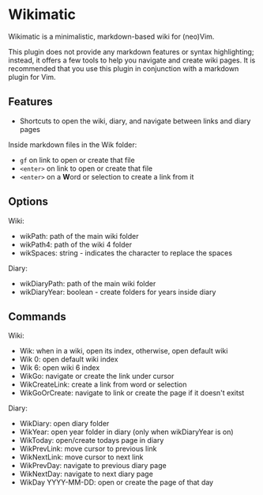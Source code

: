 # Wikimatic

Wikimatic is a minimalistic, markdown-based wiki for (neo)Vim.

This plugin does not provide any markdown features or syntax highlighting;
instead, it offers a few tools to help you navigate and create wiki pages. It is
recommended that you use this plugin in conjunction with a markdown plugin for
Vim.

## Features

- Shortcuts to open the wiki, diary, and navigate between links and diary pages

Inside markdown files in the Wik folder:

- `gf` on link to open or create that file
- `<enter>` on link to open or create that file
- `<enter>` on a **W**ord or selection to create a link from it

## Options

Wiki:

- wikPath: path of the main wiki folder
- wikPath4: path of the wiki 4 folder
- wikSpaces: string - indicates the character to replace the spaces

Diary:

- wikDiaryPath: path of the main wiki folder
- wikDiaryYear: boolean - create folders for years inside diary

## Commands

Wiki:

- Wik: when in a wiki, open its index, otherwise, open default wiki
- Wik 0: open default wiki index
- Wik 6: open wiki 6 index
- WikGo: navigate or create the link under cursor
- WikCreateLink: create a link from word or selection
- WikGoOrCreate: navigate to link or create the page if it doesn't exitst

Diary:

- WikDiary: open diary folder
- WikYear: open year folder in diary (only when wikDiaryYear is on)
- WikToday: open/create todays page in diary
- WikPrevLink: move cursor to previous link
- WikNextLink: move cursor to next link
- WikPrevDay: navigate to previous diary page
- WikNextDay: navigate to next diary page
- WikDay YYYY-MM-DD: open or create the page of that day
